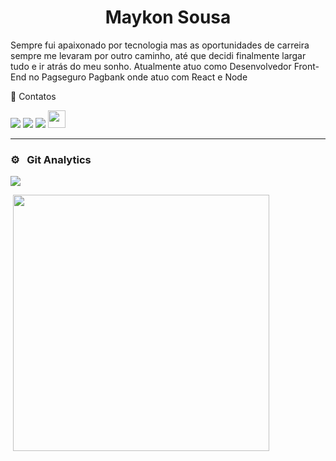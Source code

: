 
<h1 align="center">Maykon Sousa</h1>

Sempre fui apaixonado por tecnologia mas as oportunidades de carreira sempre me levaram por outro caminho, até que decidi finalmente largar tudo e ir atrás do meu sonho. Atualmente atuo como Desenvolvedor Front-End no Pagseguro Pagbank onde atuo com React e Node

🤝 Contatos

[<img src="https://img.shields.io/badge/linkedin-%230077B5.svg?&style=for-the-badge&logo=linkedin&logoColor=white" />](https://www.linkedin.com/in/maykonsousa)
[<img src=" https://img.shields.io/badge/GitHub-100000?style=for-the-badge&logo=github&logoColor=white" />](https://gthub.com/maykonsousapb)
[<img src="https://img.shields.io/badge/WhatsApp-25D366?style=for-the-badge&logo=whatsapp&logoColor=white"/>](http://wa.me/5561992943297)
[<img src="https://img.shields.io/website-up-down-green-red/http/shields.io.svg" height="28" />](http://maykonsousa.github.io)
<hr>


### ⚙️ &nbsp; Git Analytics

<p><img align="center" src="https://github-readme-stats.vercel.app/api?username=maykonsousapb&theme=dark&show_icons=true" /></p>
<p>&nbsp;<img align="center" src="https://github-readme-stats.vercel.app/api/top-langs/?username=maykonsousapb&theme=dark&layout=compact" width="410" /></p>
